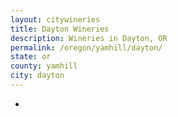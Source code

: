 ```yaml
---
layout: citywineries
title: Dayton Wineries
description: Wineries in Dayton, OR
permalink: /oregon/yamhill/dayton/
state: or
county: yamhill
city: dayton
---
```

-
